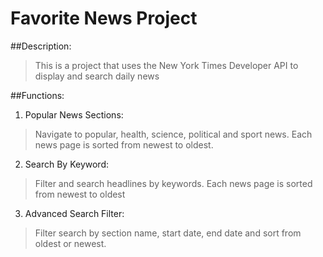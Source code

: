 # Favorite News Project

##Description: 
>This is a project that uses the New York Times Developer API to display and search daily news

##Functions:

1. Popular News Sections:
>Navigate to popular, health, science, political and sport news. Each news page is sorted from newest to oldest.

2. Search By Keyword:
>Filter and search headlines by keywords. Each news page is sorted from newest to oldest

3. Advanced Search Filter:
>Filter search by section name, start date, end date and sort from oldest or newest.
